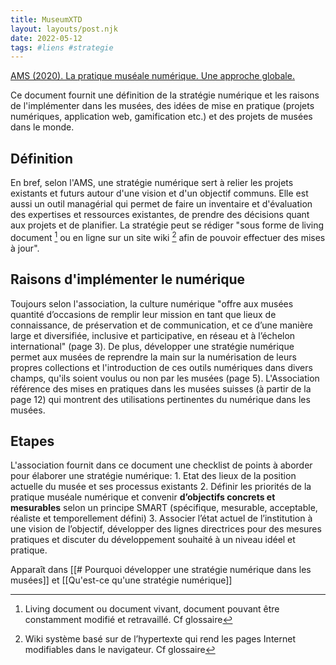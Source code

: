 ```yaml
---
title: MuseumXTD
layout: layouts/post.njk
date: 2022-05-12
tags: #liens #strategie 
---
```






 [AMS (2020). La pratique muséale numérique. Une approche globale.](http://msw.be/wp-content/uploads/2020/01/VMS_Digitalisierung_F_Web.pdf) 

Ce document fournit une définition de la stratégie numérique et les raisons de l'implémenter dans les musées, des idées de mise en pratique (projets numériques, application web, gamification etc.) et des projets de musées dans le monde. 


## Définition 
En bref, selon l'AMS, une stratégie numérique sert à relier les projets existants et futurs autour d'une vision et d'un objectif communs. Elle est aussi un outil managérial qui permet de faire un inventaire et d'évaluation des expertises et ressources existantes, de prendre des décisions quant aux projets et de planifier. 
La stratégie peut se rédiger "sous forme de living document [^1]  ou en ligne sur un site wiki [^2]  afin de pouvoir effectuer des mises à jour". 

[^1]: Living document ou document vivant, document pouvant être constamment modifié et retravaillé. Cf glossaire
[^2]: Wiki système basé sur de l’hypertexte qui rend les pages Internet modifiables dans le navigateur. Cf glossaire


## Raisons d'implémenter le numérique
Toujours selon l'association, la culture numérique "offre aux musées quantité d’occasions de remplir leur mission en tant que lieux de connaissance, de préservation et de communication, et ce d’une manière large et diversifiée, inclusive et participative, en réseau et à l’échelon international" (page 3). 
De plus, développer une stratégie numérique permet aux musées de reprendre la main sur la numérisation de leurs propres collections et l'introduction de ces outils numériques dans divers champs, qu'ils soient voulus ou non par les musées (page 5). 
L'Association référence des mises en pratiques dans les musées suisses (à partir de la page 12) qui montrent des utilisations pertinentes du numérique dans les musées.

## Etapes 
L'association fournit dans ce document une checklist de points à aborder pour élaborer une stratégie numérique: 
		1. Etat des lieux de la position actuelle du musée et ses processus existants
		2. Définir les priorités de la pratique muséale numérique et convenir **d’objectifs concrets et mesurables** selon un principe SMART (spécifique, mesurable, acceptable, réaliste et temporellement défini)
		3. Associer l’état actuel de l’institution à une vision de l’objectif, développer des lignes directrices pour des mesures pratiques et discuter du développement souhaité à un niveau idéel et pratique. 


Apparaît dans [[# Pourquoi développer une stratégie numérique dans les musées]] et [[Qu'est-ce qu'une stratégie numérique]]